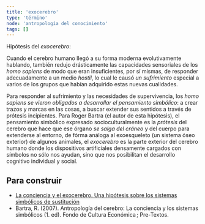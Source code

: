 ```yaml
---
title: 'exocerebro'
type: 'término'
node: 'antropología del conocimiento'
tags: []
---
```


Hipótesis del *exocerebro*:

Cuando el cerebro humano llegó a su forma moderna evolutivamente hablando, también redujo drásticamente las capacidades sensoriales de los *homo sapiens* de modo que eran insuficientes, por sí mismas, de responder adecuadamente a un medio *hostil*, lo cual le causó *un sufrimiento* especial a varios de los grupos que habían adquirido estas nuevas cualidades.

Para responder al sufrimiento y las necesidades de supervivencia, los *homo sapiens se vieron obligados a desarrollar el pensamiento simbólico*: a crear trazos y marcas en las cosas, a buscar extender sus sentidos a través de prótesis incipientes. Para Roger Bartra (el autor de esta hipótesis), el pensamiento simbólico expresado socioculturalmente es la *prótesis* del cerebro que hace que ese órgano *se salga del cráneo* y del cuerpo para extenderse al entorno, de fórma análoga al exoesqueleto (un sistema óseo exterior) de algunos animales, el *exocerebro* es la parte exterior del cerebro humano donde los dispositivos artificiales densamente cargados con símbolos no sólo nos ayudan, sino que nos posibilitan el desarrollo cognitivo individual y social.

## Para construir

- [La conciencia y el exocerebro. Una hipótesis sobre los sistemas simbólicos de sustitución](https://www.revistadelauniversidad.mx/articles/36954e7d-2ecc-42a8-8239-13c27d846437/la-conciencia-y-el-exocerebro-una-hipotesis-sobre-los-sistemas-simbolicos-de-sustitucion)
- Bartra, R. (2007). Antropología del cerebro: La conciencia y los sistemas simbólicos (1. ed). Fondo de Cultura Económica ; Pre-Textos.